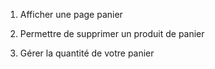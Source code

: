 1. Afficher une page panier

2. Permettre de supprimer un produit de panier

3. Gérer la quantité de votre panier
